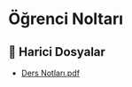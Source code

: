 # Öğrenci Noltarı


<!--Index-->

## 📂 Harici Dosyalar

- [Ders Notları.pdf](./Ders%20Notlar%C4%B1.pdf)


<!--Index-->

